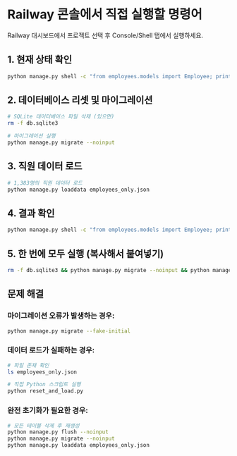 # Railway 콘솔에서 직접 실행할 명령어

Railway 대시보드에서 프로젝트 선택 후 Console/Shell 탭에서 실행하세요.

## 1. 현재 상태 확인
```bash
python manage.py shell -c "from employees.models import Employee; print(f'Current employees: {Employee.objects.count()}')"
```

## 2. 데이터베이스 리셋 및 마이그레이션
```bash
# SQLite 데이터베이스 파일 삭제 (있으면)
rm -f db.sqlite3

# 마이그레이션 실행
python manage.py migrate --noinput
```

## 3. 직원 데이터 로드
```bash
# 1,383명의 직원 데이터 로드
python manage.py loaddata employees_only.json
```

## 4. 결과 확인
```bash
python manage.py shell -c "from employees.models import Employee; print(f'Total employees loaded: {Employee.objects.count()}')"
```

## 5. 한 번에 모두 실행 (복사해서 붙여넣기)
```bash
rm -f db.sqlite3 && python manage.py migrate --noinput && python manage.py loaddata employees_only.json && python manage.py shell -c "from employees.models import Employee; print(f'Success! Total employees: {Employee.objects.count()}')"
```

## 문제 해결

### 마이그레이션 오류가 발생하는 경우:
```bash
python manage.py migrate --fake-initial
```

### 데이터 로드가 실패하는 경우:
```bash
# 파일 존재 확인
ls employees_only.json

# 직접 Python 스크립트 실행
python reset_and_load.py
```

### 완전 초기화가 필요한 경우:
```bash
# 모든 테이블 삭제 후 재생성
python manage.py flush --noinput
python manage.py migrate --noinput
python manage.py loaddata employees_only.json
```